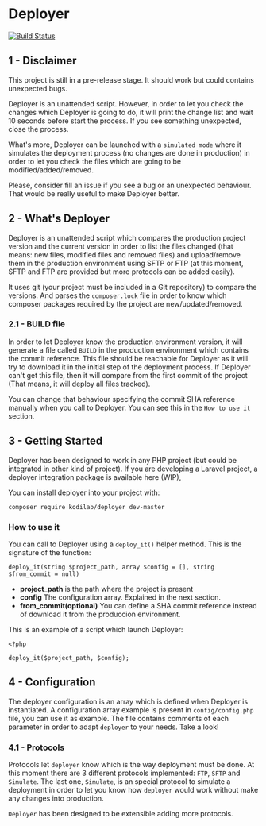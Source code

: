# Deployer
[![Build Status](https://travis-ci.com/jurios/deployer.svg?branch=master)](https://travis-ci.com/jurios/deployer)

## 1 - Disclaimer
This project is still in a pre-release stage. It should work but could contains unexpected bugs. 

Deployer is an unattended script. However, in order to let you check the changes which Deployer is going to do, it will
print the change list and wait 10 seconds before start the process. If you see something unexpected, close the process.

What's more, Deployer can be launched with a `simulated mode` where it simulates the deployment process (no changes are 
done in production) in order to let you check the files which are going to be modified/added/removed.

Please, consider fill an issue if you see a bug or an unexpected behaviour. That would be really useful
to make Deployer better.

## 2 - What's Deployer
Deployer is an unattended script which compares the production project version and the current version in order
to list the files changed (that means: new files, modified files and removed files) and upload/remove them in 
the production environment using SFTP or FTP 
(at this moment, SFTP and FTP are provided but more protocols can be added easily).

It uses git (your project must be included in a Git repository) to compare the versions. And parses the `composer.lock`
file in order to know which composer packages required by the project are new/updated/removed.

### 2.1 - BUILD file
In order to let Deployer know the production environment version, it will generate a file called `BUILD` in the production
environment which contains the commit reference. This file should be reachable for Deployer as it will try to download it
in the initial step of the deployment process.
If Deployer can't get this file, then it will compare from the first commit of the project 
(That means, it will deploy all files tracked).

You can change that behaviour specifying the commit SHA reference manually when you call to Deployer. You can see this
in the `How to use it` section.

## 3 - Getting Started

Deployer has been designed to work in any PHP project (but could be integrated in other kind of project).
If you are developing a Laravel project, a deployer integration package is available here (WIP),

You can install deployer into your project with:

```
composer require kodilab/deployer dev-master
```

### How to use it

You can call to Deployer using a `deploy_it()` helper method. This is the signature of the function:

```(php)
deploy_it(string $project_path, array $config = [], string $from_commit = null)
```

* **project_path** is the path where the project is present
* **config** The configuration array. Explained in the next section.
* **from_commit(optional)** You can define a SHA commit reference instead of download it from the produccion environment.

This is an example of a script which launch Deployer:
 
```(php)
<?php

deploy_it($project_path, $config);

```

## 4 - Configuration
The deployer configuration is an array which is defined when Deployer is instantiated. A configuration array example
is present in `config/config.php` file, you can use it as example. The file contains comments of each parameter 
in order to adapt `deployer` to your needs. Take a look!

### 4.1 - Protocols
Protocols let `deployer` know which is the way deployment must be done. At this moment there are 3 different protocols
implemented: `FTP`, `SFTP` and `Simulate`. The last one, `Simulate`, is an special protocol to simulate a deployment in
order to let you know how `deployer` would work without make any changes into production. 

`Deployer` has been designed to be extensible adding more protocols. 